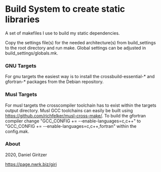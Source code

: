 Build System to create static libraries
=======================================

A set of makefiles I use to build my static dependencies.

Copy the settings file(s) for the needed architecture(s) from build_settings to the root directory and run make.
Global settings can be adjusted in build_settings/globals.mk.

### GNU Targets
For gnu targets the easiest way is to install the crossbuild-essential-* and gfortran-* packages from the Debian repository.

### Musl Targets
For musl targets the crosscompiler toolchain has to exist within the targets output directory. Musl GCC toolchains can easily be built using https://github.com/richfelker/musl-cross-make/. To build the gfortran compiler change "GCC_CONFIG += --enable-languages=c,c++" to "GCC_CONFIG += --enable-languages=c,c++,fortran" within the config.mak.

### About

2020, Daniel Giritzer

https://page.nwrk.biz/giri
